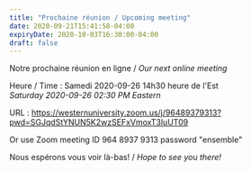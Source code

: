 ```yaml
---
title: "Prochaine réunion / Upcoming meeting"
date: 2020-09-21T15:41:58-04:00
expiryDate: 2020-10-03T16:30:00-04:00
draft: false
---
```


Notre prochaine réunion en ligne / _Our next online meeting_

Heure / Time
: Samedi 2020-09-26 14h30 heure de l'Est  
  _Saturday 2020-09-26 02:30 PM Eastern_

URL
: https://westernuniversity.zoom.us/j/96489379313?pwd=SGJqdStYNUN5K2wzSEFxVmoxT3luUT09

Or use Zoom meeting ID 964 8937 9313 password "ensemble"
<!--more-->

Nous espérons vous voir là-bas! / _Hope to see you there!_

